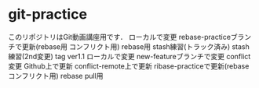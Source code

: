 ﻿# git-practice
このリポジトリはGit動画講座用です．
ローカルで変更
rebase-practiceブランチで更新(rebase用 コンフリクト用)
rebase用
stash練習(トラック済み)
stash練習(2nd変更)
tag ver1.1
ローカルで変更
new-featureブランチで変更
conflict変更
Github上で更新
conflict-remote上で更新
ribase-practiceで更新(rebaseコンフリクト用)
rebase pull用

